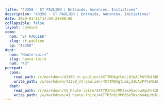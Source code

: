 ```yaml
---
title: "43350 - ST PAULIEN | Entraide, Annonces, Initiatives"
description: "43350 - ST PAULIEN | Entraide, Annonces, Initiatives"
date: 2020-01-11T14:09:21+09:00
collapsible: false
layout: commune
comm:
  nom: "ST PAULIEN"
  slug: st-paulien
  cp: "43350"
dept:
  nom: "Haute-Loire"
  slug: haute-loire
  num: "43"
peerpad:
  comm:
    read_path: /r/markdown/43350_st-paulien/4XTTMDAgtLmLjd1UAJP4YZNi68L3MXPPPcMCzex18ESLPX72E
    write_path: /w/markdown/43350_st-paulien/4XTTMDAgtLmLjd1UAJP4YZNi68L3MXPPPcMCzex18ESLPX72E-K3TgUTTdhLttU87vANswr8vPYNyg12TWxh5qW9aE3HhSzombTQG3o7K6AsjsRw15YkPwqSx3N8GLjkL7b1aJB4cCS8xEyFrVDQpPUZydKo1phRKXjwh4PcDqV5zUhugZG1ZJsCbp
  dept:
    read_path: /r/markdown/43_haute-loire/4XTTM3hhLVMM3Sx5kxoou4qLMck2RjGiJF8bjxPuKy3VyRdWX
    write_path: /w/markdown/43_haute-loire/4XTTM3hhLVMM3Sx5kxoou4qLMck2RjGiJF8bjxPuKy3VyRdWX-K3TgTnndWXCUw13Pw3gJoEo9qHUCGXZ4frH2coLZWWDcoWKo22cU2VNENpi117F5bi6bu3WHMPd2VTrETU2R5owQhCBrUQgvCKerk4NqeDhN66egG9mHY8CCfEckbCp9SecEdL6b
---
```


